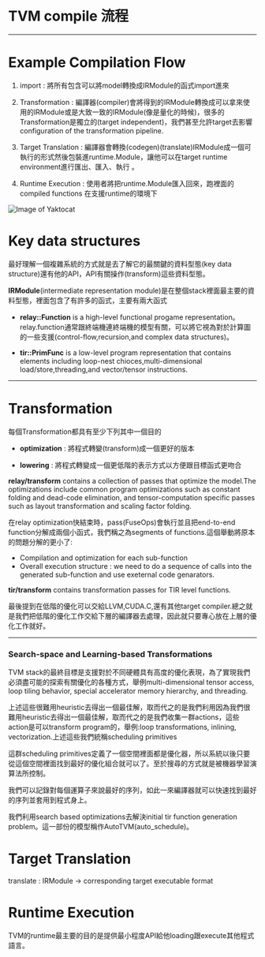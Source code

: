# TVM compile 流程
------------------
# Example Compilation Flow

1. import : 將所有包含可以將model轉換成IRModule的函式import進來

2. Transformation :  編譯器(compiler)會將得到的IRModule轉換成可以拿來使用的IRModule或是大致一致的IRModule(像是量化的時候)，很多的Transformation是獨立的(target independent)，我們甚至允許target去影響configuration of the transformation pipeline.

3. Target Translation : 編譯器會轉換(codegen)(translate)IRModule成一個可執行的形式然後包裝進runtime.Module，讓他可以在target runtime environment進行匯出、匯入、執行 。

4. Runtime Execution : 使用者將把runtime.Module匯入回來，跑裡面的compiled functions 在支援runtime的環境下

![Image of Yaktocat](https://raw.githubusercontent.com/tlc-pack/web-data/main/images/design/tvm_dyn_workflow.svg)

# Key data structures

最好理解一個複雜系統的方式就是去了解它的最關鍵的資料型態(key data structure)還有他的API，API有關操作(transform)這些資料型態。

**IRModule**(intermediate representation module)是在整個stack裡面最主要的資料型態，裡面包含了有許多的函式，主要有兩大函式

* **relay::Function** is a high-level functional progame representation。relay.function通常跟終端機連終端機的模型有關，可以將它視為對於計算圖的一些支援(control-flow,recursion,and complex data structures)。

* **tir::PrimFunc** is a low-level program representation that contains elements including loop-nest chioces,multi-dimensional load/store,threading,and vector/tensor instructions.
-------------------------------------------------------
# Transformation

每個Transformation都具有至少下列其中一個目的

* **optimization** : 將程式轉變(transform)成一個更好的版本

* **lowering** : 將程式轉變成一個更低階的表示方式以方便跟目標函式更吻合

**relay/transform** contains a collection of passes that optimize the model.The optimizations include common program optimizations such as constant folding and dead-code elimination, and tensor-computation specific passes such as layout transformation and scaling factor folding.

在relay optimization快結束時，pass(FuseOps)會執行並且把end-to-end function分解成兩個小函式，我們稱之為segments of functions.這個舉動將原本的問題分解的更小了:

* Compilation and optimization for each sub-function
* Overall execution structure : we need to do a sequence of calls into the generated sub-function and use exeternal code genarators.

**tir/transform** contains transformation passes for TIR level functions.

最後提到在低階的優化可以交給LLVM,CUDA.C,還有其他target compiler.總之就是我們把低階的優化工作交給下層的編譯器去處理，因此就只要專心放在上層的優化工作就好。

--------------------------------------
### Search-space and Learning-based Transformations

TVM stack的最終目標是支援對於不同硬體具有高度的優化表現，為了實現我們必須盡可能的探索有關優化的各種方式，舉例multi-dimensional tensor access, loop tiling behavior, special accelerator memory hierarchy, and threading.

上述這些很難用heuristic去得出一個最佳解，取而代之的是我們利用因為我們很難用heuristic去得出一個最佳解，取而代之的是我們收集一群actions，這些action是可以transform program的，舉例:loop transformations, inlining, vectorization.上述這些我們統稱scheduling primitives

這群scheduling primitives定義了一個空間裡面都是優化器，所以系統以後只要從這個空間裡面找到最好的優化組合就可以了。至於搜尋的方式就是被機器學習演算法所控制。

我們可以記錄對每個運算子來說最好的序列，如此一來編譯器就可以快速找到最好的序列並套用到程式身上。

我們利用search based optimizations去解決initial tir function generation problem。這一部份的模型稱作AutoTVM(auto_schedule)。

# Target Translation

translate : IRModule -> corresponding target executable format


# Runtime Execution

TVM的runtime最主要的目的是提供最小程度API給他loading跟execute其他程式語言。












